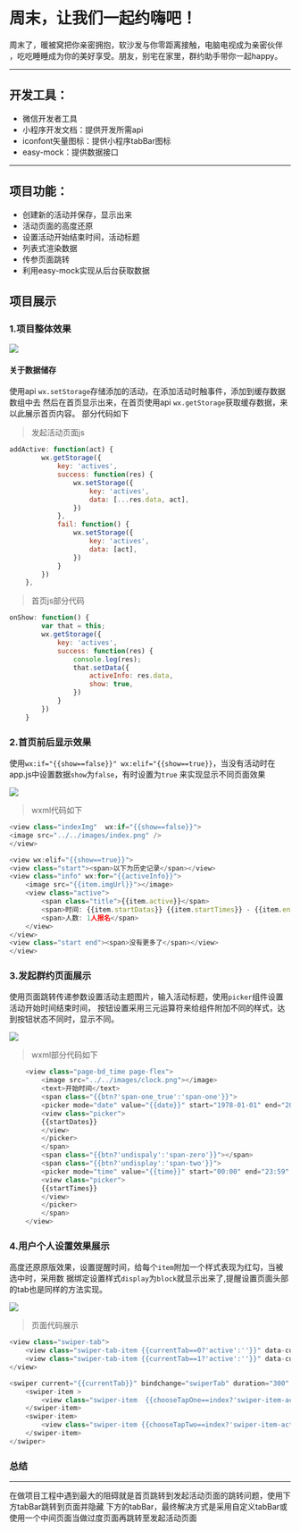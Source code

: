 # 周末，让我们一起约嗨吧！

周末了，暖被窝把你亲密拥抱，软沙发与你零距离接触，电脑电视成为亲密伙伴
，吃吃睡睡成为你的美好享受。朋友，别宅在家里，群约助手带你一起happy。

<hr>

## 开发工具：
- 微信开发者工具
- 小程序开发文档：提供开发所需api
- iconfont矢量图标：提供小程序tabBar图标
- easy-mock：提供数据接口


<hr>

## 项目功能：
- 创建新的活动并保存，显示出来
- 活动页面的高度还原
- 设置活动开始结束时间，活动标题
- 列表式渲染数据
- 传参页面跳转
- 利用easy-mock实现从后台获取数据


## 项目展示

### 1.项目整体效果

![](https://user-gold-cdn.xitu.io/2017/12/16/1605fb0ce07b8e13?w=289&h=504&f=gif&s=1862344)
#### 关于数据储存
使用api `wx.setStorage`存储添加的活动，在添加活动时触事件，添加到缓存数据数组中去
然后在首页显示出来，在首页使用api `wx.getStorage`获取缓存数据，来以此展示首页内容。
部分代码如下

> 发起活动页面js

``` javascript
addActive: function(act) {
        wx.getStorage({
            key: 'actives',
            success: function(res) {
                wx.setStorage({
                    key: 'actives',
                    data: [...res.data, act],
                })
            },
            fail: function() {
                wx.setStorage({
                    key: 'actives',
                    data: [act],
                })
            }
        })
    },

```
> 首页js部分代码

``` javascript
onShow: function() {
        var that = this;
        wx.getStorage({
            key: 'actives',
            success: function(res) {
                console.log(res);
                that.setData({
                    activeInfo: res.data,
                    show: true,
                })
            }
        })
    }
```


### 2.首页前后显示效果
使用`wx:if="{{show==false}}" wx:elif="{{show==true}}`，当没有活动时在app.js中设置数据`show`为`false`，有时设置为`true`
来实现显示不同页面效果

![](https://user-gold-cdn.xitu.io/2017/12/16/1605fb5273071071?w=289&h=504&f=gif&s=129360)
> wxml代码如下

``` javascript
<view class="indexImg"  wx:if="{{show==false}}">
<image src="../../images/index.png" />
</view>

<view wx:elif="{{show==true}}">
<view class="start"><span>以下为历史记录</span></view>
<view class="info" wx:for="{{activeInfo}}">
    <image src="{{item.imgUrl}}"></image>
    <view class="active">
        <span class="title">{{item.active}}</span>
        <span>时间: {{item.startDatas}} {{item.startTimes}} - {{item.endTimes}}</span>
        <span>人数: 1人报名</span>
    </view>
</view>
<view class="start end"><span>没有更多了</span></view>
</view>
```


### 3.发起群约页面展示

使用页面跳转传递参数设置活动主题图片，输入活动标题，使用`picker`组件设置活动开始时间结束时间，
按钮设置采用三元运算符来给组件附加不同的样式，达到按钮状态不同时，显示不同。

![](https://user-gold-cdn.xitu.io/2017/12/16/1605fc2fc673e317?w=289&h=504&f=gif&s=900625)
> wxml部分代码如下

``` javascript
    <view class="page-bd_time page-flex">
        <image src="../../images/clock.png"></image>
        <text>开始时间</text>
        <span class="{{btn?'span-one_true':'span-one'}}">
        <picker mode="date" value="{{date}}" start="1978-01-01" end="2017-12-23" bindchange="bindStartDateChange">  
        <view class="picker">
        {{startDates}}  
        </view>  
        </picker> 
        </span>
        <span class="{{btn?'undispaly':'span-zero'}}"></span>
        <span class="{{btn?'undisplay':'span-two'}}">
        <picker mode="time" value="{{time}}" start="00:00" end="23:59" bindchange="bindStartTimeChange">  
        <view class="picker"> 
        {{startTimes}}
        </view>  
        </picker>
        </span>
    </view>
```


### 4.用户个人设置效果展示
高度还原原版效果，设置提醒时间，给每个`item`附加一个样式表现为红勾，当被选中时，采用数
据绑定设置样式`display`为`block`就显示出来了,提醒设置页面头部的tab也是同样的方法实现。

![](https://user-gold-cdn.xitu.io/2017/12/16/1605fd008588fc04?w=289&h=504&f=gif&s=112261)

> 页面代码展示

``` javascript
<view class="swiper-tab">
    <view class="swiper-tab-item {{currentTab==0?'active':''}}" data-current="0" bindtap="clickTab">默认提醒</view>
    <view class="swiper-tab-item {{currentTab==1?'active':''}}" data-current="1" bindtap="clickTab">全天提醒</view>
</view>

<swiper current="{{currentTab}}" bindchange="swiperTab" duration="300" height="800rpx">
    <swiper-item >
        <view class="swiper-item  {{chooseTapOne==index?'swiper-item-active':''}}" wx:for="{{timeData_one}}" data-current="{{index}}" bindtap="clickTimeOne">{{item}}</view>
    </swiper-item>
    <swiper-item>
        <view class="swiper-item {{chooseTapTwo==index?'swiper-item-active':''}}" wx:for="{{timeData_two}}" data-current="{{index}}" bindtap="clickTimeTwo">{{item}}</view>
    </swiper-item>
</swiper>
```

### 总结
<hr>
在做项目工程中遇到最大的阻碍就是首页跳转到发起活动页面的跳转问题，使用下方tabBar跳转到页面并隐藏
下方的tabBar，最终解决方式是采用自定义tabBar或使用一个中间页面当做过度页面再跳转至发起活动页面



